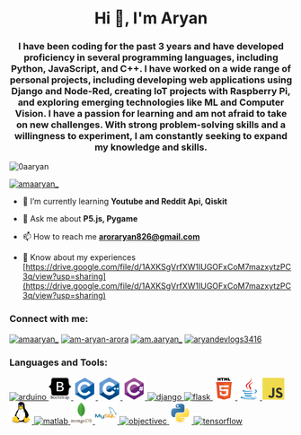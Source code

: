 <h1 align="center">Hi 👋, I'm Aryan</h1>
<h3 align="center">I have been coding for the past 3 years and have developed proficiency in several programming languages, including Python, JavaScript, and C++. I have worked on a wide range of personal projects, including developing web applications using Django and Node-Red, creating IoT projects with Raspberry Pi, and exploring emerging technologies like ML and Computer Vision. I have a passion for learning and am not afraid to take on new challenges. With strong problem-solving skills and a willingness to experiment, I am constantly seeking to expand my knowledge and skills.</h3>

<p align="left"> <img src="https://komarev.com/ghpvc/?username=0aaryan&label=Profile%20views&color=0e75b6&style=flat" alt="0aaryan" /> </p>
<!--
<p align="left"> <a href="https://github.com/ryo-ma/github-profile-trophy"><img src="https://github-profile-trophy.vercel.app/?username=0aaryan" alt="0aaryan" /></a> </p> -->

<p align="left"> <a href="https://twitter.com/amaaryan_" target="blank"><img src="https://img.shields.io/twitter/follow/amaaryan_?logo=twitter&style=for-the-badge" alt="amaaryan_" /></a> </p>

- 🌱 I’m currently learning **Youtube and Reddit Api, Qiskit**

- 💬 Ask me about **P5.js, Pygame**

- 📫 How to reach me **aroraryan826@gmail.com**

- 📄 Know about my experiences [https://drive.google.com/file/d/1AXKSgVrfXW1IUGOFxCoM7mazxytzPC3q/view?usp=sharing](https://drive.google.com/file/d/1AXKSgVrfXW1IUGOFxCoM7mazxytzPC3q/view?usp=sharing)

<h3 align="left">Connect with me:</h3>
<p align="left">
<a href="https://twitter.com/amaaryan_" target="blank"><img align="center" src="https://raw.githubusercontent.com/rahuldkjain/github-profile-readme-generator/master/src/images/icons/Social/twitter.svg" alt="amaaryan_" height="30" width="40" /></a>
<a href="https://linkedin.com/in/am-aryan-arora" target="blank"><img align="center" src="https://raw.githubusercontent.com/rahuldkjain/github-profile-readme-generator/master/src/images/icons/Social/linked-in-alt.svg" alt="am-aryan-arora" height="30" width="40" /></a>
<a href="https://instagram.com/am.aaryan_" target="blank"><img align="center" src="https://raw.githubusercontent.com/rahuldkjain/github-profile-readme-generator/master/src/images/icons/Social/instagram.svg" alt="am.aaryan_" height="30" width="40" /></a>
<a href="https://www.youtube.com/@aryandevlogs3416/" target="blank"><img align="center" src="https://raw.githubusercontent.com/rahuldkjain/github-profile-readme-generator/master/src/images/icons/Social/youtube.svg" alt="aryandevlogs3416" height="30" width="40" /></a>
</p>

<h3 align="left">Languages and Tools:</h3>
<p align="left"> <a href="https://www.arduino.cc/" target="_blank" rel="noreferrer"> <img src="https://cdn.worldvectorlogo.com/logos/arduino-1.svg" alt="arduino" width="40" height="40"/> </a> <a href="https://getbootstrap.com" target="_blank" rel="noreferrer"> <img src="https://raw.githubusercontent.com/devicons/devicon/master/icons/bootstrap/bootstrap-plain-wordmark.svg" alt="bootstrap" width="40" height="40"/> </a> <a href="https://www.cprogramming.com/" target="_blank" rel="noreferrer"> <img src="https://raw.githubusercontent.com/devicons/devicon/master/icons/c/c-original.svg" alt="c" width="40" height="40"/> </a> <a href="https://www.w3schools.com/cpp/" target="_blank" rel="noreferrer"> <img src="https://raw.githubusercontent.com/devicons/devicon/master/icons/cplusplus/cplusplus-original.svg" alt="cplusplus" width="40" height="40"/> </a> <a href="https://www.w3schools.com/cs/" target="_blank" rel="noreferrer"> <img src="https://raw.githubusercontent.com/devicons/devicon/master/icons/csharp/csharp-original.svg" alt="csharp" width="40" height="40"/> </a> <a href="https://www.djangoproject.com/" target="_blank" rel="noreferrer"> <img src="https://cdn.worldvectorlogo.com/logos/django.svg" alt="django" width="40" height="40"/> </a> <a href="https://flask.palletsprojects.com/" target="_blank" rel="noreferrer"> <img src="https://www.vectorlogo.zone/logos/pocoo_flask/pocoo_flask-icon.svg" alt="flask" width="40" height="40"/> </a> <a href="https://www.w3.org/html/" target="_blank" rel="noreferrer"> <img src="https://raw.githubusercontent.com/devicons/devicon/master/icons/html5/html5-original-wordmark.svg" alt="html5" width="40" height="40"/> </a> <a href="https://www.java.com" target="_blank" rel="noreferrer"> <img src="https://raw.githubusercontent.com/devicons/devicon/master/icons/java/java-original.svg" alt="java" width="40" height="40"/> </a> <a href="https://developer.mozilla.org/en-US/docs/Web/JavaScript" target="_blank" rel="noreferrer"> <img src="https://raw.githubusercontent.com/devicons/devicon/master/icons/javascript/javascript-original.svg" alt="javascript" width="40" height="40"/> </a> <a href="https://www.linux.org/" target="_blank" rel="noreferrer"> <img src="https://raw.githubusercontent.com/devicons/devicon/master/icons/linux/linux-original.svg" alt="linux" width="40" height="40"/> </a> <a href="https://www.mathworks.com/" target="_blank" rel="noreferrer"> <img src="https://upload.wikimedia.org/wikipedia/commons/2/21/Matlab_Logo.png" alt="matlab" width="40" height="40"/> </a> <a href="https://www.mongodb.com/" target="_blank" rel="noreferrer"> <img src="https://raw.githubusercontent.com/devicons/devicon/master/icons/mongodb/mongodb-original-wordmark.svg" alt="mongodb" width="40" height="40"/> </a> <a href="https://www.mysql.com/" target="_blank" rel="noreferrer"> <img src="https://raw.githubusercontent.com/devicons/devicon/master/icons/mysql/mysql-original-wordmark.svg" alt="mysql" width="40" height="40"/> </a> <a href="https://developer.apple.com/library/archive/documentation/Cocoa/Conceptual/ProgrammingWithObjectiveC/Introduction/Introduction.html" target="_blank" rel="noreferrer"> <img src="https://www.vectorlogo.zone/logos/apple_objectivec/apple_objectivec-icon.svg" alt="objectivec" width="40" height="40"/> </a> <a href="https://www.python.org" target="_blank" rel="noreferrer"> <img src="https://raw.githubusercontent.com/devicons/devicon/master/icons/python/python-original.svg" alt="python" width="40" height="40"/> </a> <a href="https://www.tensorflow.org" target="_blank" rel="noreferrer"> <img src="https://www.vectorlogo.zone/logos/tensorflow/tensorflow-icon.svg" alt="tensorflow" width="40" height="40"/> </a> </p>

<!--
<p><img align="left" src="https://github-readme-stats.vercel.app/api/top-langs?username=0aaryan&show_icons=true&locale=en&layout=compact" alt="0aaryan" /></p>

<p>&nbsp;<img align="center" src="https://github-readme-stats.vercel.app/api?username=0aaryan&show_icons=true&locale=en" alt="0aaryan" /></p>

<p><img align="center" src="https://github-readme-streak-stats.herokuapp.com/?user=0aaryan&" alt="0aaryan" /></p>
-->
